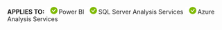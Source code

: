 **APPLIES TO:** ![yes](media/yes.png)Power BI ![yes](media/yes.png)SQL Server Analysis Services ![yes](media/yes.png)Azure Analysis Services